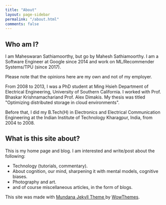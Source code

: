 ```yaml
---
title: "About"
layout: page-sidebar
permalink: "/about.html"
comments: false
---
```

## Who am I?
I am Maheswaran Sathiamoorthy, but go by Mahesh Sathiamoorthy. I am a Software Engineer at Google since 2014 and work on ML/Recommender Systems/TPU (since 2017).

Please note that the opinions here are my own and not of my employer.

From 2008 to 2013, I was a PhD student at Ming Hsieh Department of Electrical Engineering, University of Southern California. I worked with Prof. Bhaskar Krishnamachariand Prof. Alex Dimakis. My thesis was titled "Optimizing distributed storage in cloud environments".

Before that, I did my B.Tech(H) in Electronics and Electrical Communication Engineering at the Indian Institute of Technology Kharagpur, India, from 2004 to 2008.

## What is this site about?
This is my home page and blog. I am interested and write/post about the following:
* Technology (tutorials, commentary).
* About cognition, our mind, sharpening it with mental models, cognitive biases.
* Photography and art.
* and of course miscellaneous articles, in the form of blogs.

This site was made with <a target="_blank" class="text-dark font-weight-bold" href="https://www.wowthemes.net/mundana-jekyll-theme/"> Mundana Jekyll Theme </a> by <a class="text-dark" target="_blank" href="https://www.wowthemes.net">WowThemes</a>.

